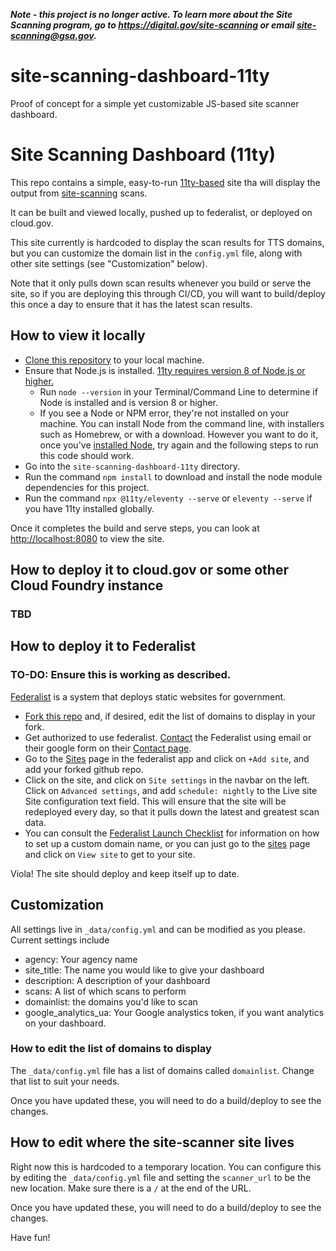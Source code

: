 **_Note - this project is no longer active.  To learn more about the Site Scanning program, go to https://digital.gov/site-scanning or email site-scanning@gsa.gov._**

# site-scanning-dashboard-11ty
Proof of concept for a simple yet customizable JS-based site scanner dashboard.

# Site Scanning Dashboard (11ty)

This repo contains a simple, easy-to-run [11ty-based](https://www.11ty.dev/) site tha will display
the output from
[site-scanning](https://github.com/18F/site-scanning) scans.

It can be built and viewed locally, pushed up to federalist, or deployed on cloud.gov.

This site currently is hardcoded to display the scan results for TTS domains, but
you can customize the domain list in the `config.yml` file, along with other site settings (see "Customization" below).

Note that it only pulls down scan results whenever
you build or serve the site, so if you are deploying this through CI/CD, you will want to build/deploy this once a day to ensure that it has the latest scan results.

## How to view it locally

* [Clone this repository](https://docs.github.com/en/github/creating-cloning-and-archiving-repositories/cloning-a-repository-from-github) to your local machine.
* Ensure that Node.js is installed. [11ty requires version 8 of Node.js or higher.](https://www.11ty.dev/docs/getting-started/)
  * Run `node --version` in your Terminal/Command Line to determine if Node is installed and is version 8 or higher.
  * If you see a Node or NPM error, they're not installed on your machine. You can install Node from the command line, with installers such as Homebrew, or with a download. However you want to do it, once you've [installed Node](https://nodejs.org/en/download/), try again and the following steps to run this code should work.
* Go into the `site-scanning-dashboard-11ty` directory.
* Run the command `npm install` to download and install the node module dependencies for this project.
* Run the command `npx @11ty/eleventy --serve` or `eleventy --serve` if you have 11ty installed globally.

Once it completes the build and serve steps, you can look at 
[http://localhost:8080](http://localhost:8080) to view the site.

## How to deploy it to cloud.gov or some other Cloud Foundry instance

### TBD

## How to deploy it to Federalist

### TO-DO: Ensure this is working as described.

[Federalist](https://federalist.18f.gov) is a system that deploys static websites
for government.

* [Fork this repo](https://help.github.com/en/articles/fork-a-repo) and, if
  desired, edit the list of domains to display in your fork.
* Get authorized to use federalist.  [Contact](https://federalist.18f.gov/contact/)
  the Federalist using email or their google form on their [Contact page](https://federalist.18f.gov/contact/).
* Go to the [Sites](https://federalistapp.18f.gov/sites) page in the federalist app
  and click on `+Add site`, and add your forked github repo.
* Click on the site, and click on `Site settings` in the navbar on the left.  Click on
  `Advanced settings`, and add `schedule: nightly` to the Live site Site configuration
  text field.
  This will ensure that the site will be redeployed every day, so that it pulls down the
  latest and greatest scan data.
* You can consult the [Federalist Launch Checklist](https://federalist.18f.gov/documentation/launch-checklist/)
  for information on how to set up a custom domain name, or you can just go to
  the [sites](https://federalistapp.18f.gov/sites) page and click on `View site`
  to get to your site.

Viola!  The site should deploy and keep itself up to date.

## Customization

All settings live in `_data/config.yml` and can be modified as you please. Current settings include 

* agency: Your agency name
* site_title: The name you would like to give your dashboard
* description: A description of your dashboard
* scans: A list of which scans to perform
* domainlist: the domains you'd like to scan
* google_analytics_ua: Your Google analystics token, if you want analytics on your dashboard.

### How to edit the list of domains to display

The `_data/config.yml` file has a list of domains called `domainlist`.  Change
that list to suit your needs. 

Once you have updated these, you will need to do a build/deploy to see the
changes.

## How to edit where the site-scanner site lives

Right now this is hardcoded to a temporary location.  You can configure
this by editing the `_data/config.yml` file and setting the `scanner_url`
to be the new location.  Make sure there is a `/` at the end of the URL.

Once you have updated these, you will need to do a build/deploy to see the
changes.


Have fun!
